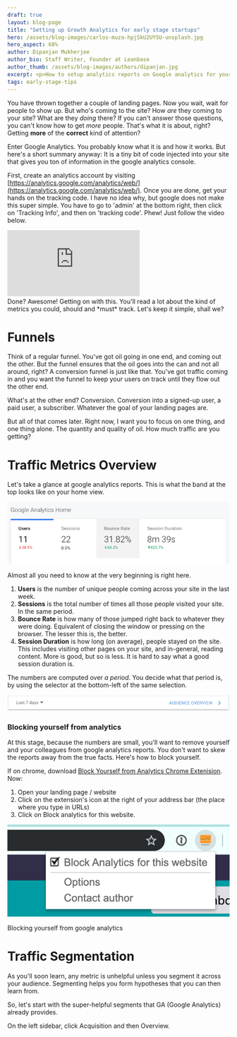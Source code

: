 ```yaml
---
draft: true
layout: blog-page
title: "Setting up Growth Analytics for early stage startups"
hero: /assets/blog-images/carlos-muza-hpjSkU2UYSU-unsplash.jpg
hero_aspect: 68%
author: Dipanjan Mukherjee
author_bio: Staff Writer, Founder at Leanbase
author_thumb: /assets/blog-images/authors/dipanjan.jpg
excerpt: <p>How to setup analytics reports on Google analytics for your landing pages. How to run simple variant testing.</p>
tags: early-stage-tips
---
```


You have thrown together a couple of landing pages. Now you wait, wait for people to show up. But who's coming to the site? How _are_ they coming to your site? What are they _doing_ there? If you can't answer those questions, you can't know how to get _more_ people. That's what it is about, right? Getting **more** of the **correct** kind of attention?

Enter Google Analytics. <!-- more --> You probably know what it is and how it works. But here's a short summary anyway: It is a tiny bit of code injected into your site that gives you ton of information in the google analytics console.

First, create an analytics account by visiting [https://analytics.google.com/analytics/web/](https://analytics.google.com/analytics/web/). Once you are done, get your hands on the tracking code. I have no idea why, but google does not make this super simple. You have to go to 'admin' at the bottom right, then click on 'Tracking Info', and then on 'tracking code'. Phew! Just follow the video below.

<div class='embed-container'><iframe src='https://player.vimeo.com/video/369731237' frameborder='0' webkitAllowFullScreen mozallowfullscreen allowFullScreen></iframe></div>
Done? Awesome! Getting on with this. You'll read a lot about the kind of metrics you could, should and *must* track. Let's keep it simple, shall we?

# Funnels

Think of a regular funnel. You've got oil going in one end, and coming out the other. But the funnel ensures that the oil goes into the can and not all around, right? A conversion funnel is just like that. You've got traffic coming in and you want the funnel to keep your users on track until they flow out the other end. 

What's at the other end? Conversion. Conversion into a signed-up user, a paid user, a subscriber. Whatever the goal of your landing pages are.

But all of that comes later. Right now, I want you to focus on one thing, and one thing alone. The quantity and quality of oil. How much traffic are you getting?

# Traffic Metrics Overview

Let's take a glance at google analytics reports. This is what the band at the top looks like on your home view.

<div class="figure">

<img src="/assets/blog-images/ga-analytics-headband.png">

</div>

Almost all you need to know at the very beginning is right here. 

1. **Users** is the number of unique people coming across your site in the last week.
2. **Sessions** is the total number of times all those people visited your site. In the same period.
3. **Bounce Rate** is how many of those jumped right back to whatever they were doing. Equivalent of closing the window or pressing <back> on the browser. The lesser this is, the better.
4. **Session Duration** is how long (on average), people stayed on the site. This includes visiting other pages on your site, and in-general, reading content. More is good, but so is less. It is hard to say what a good session duration is.

The numbers are computed over *a period*. You decide what that period is, by using the selector at the bottom-left of the same selection.

<div class="figure">
  <img src="/assets/blog-images/ga-analytics-home-period-selector.png">
</div>

### Blocking yourself from analytics

At this stage, because the numbers are small, you'll want to remove yourself and your colleagues from google analytics reports. You don't want to skew the reports away from the true facts. Here's how to block yourself.

If on chrome, download [Block Yourself from Analytics Chrome Extenision]( https://chrome.google.com/webstore/detail/block-yourself-from-analy/fadgflmigmogfionelcpalhohefbnehm?hl=en ). Now:

1. Open your landing page / website
2. Click on the extension's icon at the right of your address bar (the place where you type in URLs)
3. Click on Block analytics for this website.

<div class="figure">
  <img src="/assets/blog-images/ga-analytics-blocker.png">
  <p class="caption">
    Blocking yourself from google analytics
  </p>
</div>



# Traffic Segmentation

As you'll soon learn, any metric is unhelpful unless you segment it across your audience. Segmenting helps you form hypotheses that you can then learn from.

So, let's start with the super-helpful segments that GA (Google Analytics) already provides.

On the left sidebar, click Acquisition and then Overview.







